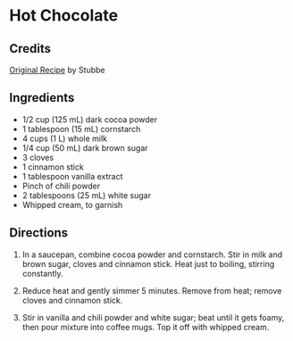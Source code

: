 # Hot Chocolate 

<!-- BEGIN content -->

## Credits

[Original Recipe](http://www.ottawacitizen.com/food/010321/5039761.html "http://www.ottawacitizen.com/food/010321/5039761.html") by Stubbe

## Ingredients

- 1/2 cup (125 mL) dark cocoa powder 
- 1 tablespoon (15 mL) cornstarch 
- 4 cups (1 L) whole milk 
- 1/4 cup (50 mL) dark brown sugar 
- 3 cloves 
- 1 cinnamon stick 
- 1 tablespoon vanilla extract 
- Pinch of chili powder 
- 2 tablespoons (25 mL) white sugar 
- Whipped cream, to garnish

## Directions

1. In a saucepan, combine cocoa powder and cornstarch. Stir in milk and brown sugar, cloves and cinnamon stick. Heat just to boiling, stirring constantly.   
  
 2. Reduce heat and gently simmer 5 minutes. Remove from heat; remove cloves and cinnamon stick.   
  
 3. Stir in vanilla and chili powder and white sugar; beat until it gets foamy, then pour mixture into coffee mugs. Top it off with whipped cream.

<!-- Saved in parser cache with key mudabon_recipe:pcache:idhash:1310-0!1!0!0!!en!2 and timestamp 20071117181255 --><!-- END content -->

